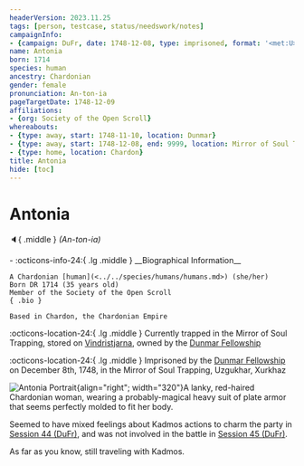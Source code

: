 ```yaml
---
headerVersion: 2023.11.25
tags: [person, testcase, status/needswork/notes]
campaignInfo:
- {campaign: DuFr, date: 1748-12-08, type: imprisoned, format: '<met:U> by <person:Q> on <target>, in <current:3Qr>'}
name: Antonia
born: 1714
species: human
ancestry: Chardonian
gender: female
pronunciation: An-ton-ia
pageTargetDate: 1748-12-09
affiliations:
- {org: Society of the Open Scroll}
whereabouts:
- {type: away, start: 1748-11-10, location: Dunmar}
- {type: away, start: 1748-12-08, end: 9999, location: Mirror of Soul Trapping}
- {type: home, location: Chardon}
title: Antonia
hide: [toc]
---
```


# Antonia
:speaker:{ .middle } *(An-ton-ia)*  
<div class="grid cards ext-narrow-margin ext-one-column" markdown>
- :octicons-info-24:{ .lg .middle } __Biographical Information__

    A Chardonian [human](<../../species/humans/humans.md>) (she/her)  
    Born DR 1714 (35 years old)  
    Member of the Society of the Open Scroll  
    { .bio }

    Based in Chardon, the Chardonian Empire
</div>

:octicons-location-24:{ .lg .middle } Currently trapped in the Mirror of Soul Trapping, stored on [Vindristjarna](<../../things/ships/vindristjarna.md>), owned by the [Dunmar Fellowship](<../pcs/dunmar-fellowship/dunmar-fellowship.md>)



:octicons-location-24:{ .lg .middle } Imprisoned by the [Dunmar Fellowship](<../pcs/dunmar-fellowship/dunmar-fellowship.md>) on December 8th, 1748, in the Mirror of Soul Trapping, Uzgukhar, Xurkhaz  


![Antonia Portrait](../../assets/antonia-portrait.png){align="right"; width="320"}A lanky, red-haired Chardonian woman, wearing a probably-magical heavy suit of plate armor that seems perfectly molded to fit her body. 


Seemed to have mixed feelings about Kadmos actions to charm the party in [Session 44 (DuFr)](<../../campaigns/dunmari-frontier/session-notes/session-44-dufr.md>), and was not involved in the battle in [Session 45 (DuFr)](<../../campaigns/dunmari-frontier/session-notes/session-45-dufr.md>). 

As far as you know, still traveling with Kadmos. 




